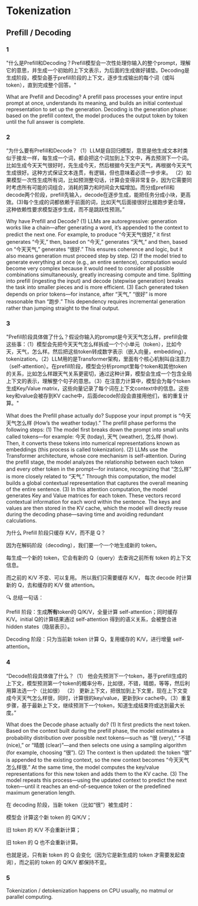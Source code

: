 # Tokenization

## Prefill / Decoding

### 1

"什么是Prefill和Decoding？Prefill模型会一次性处理你输入的整个prompt，理解它的意思，并生成一个初始的上下文表示，为后面的生成做好铺垫。Decoding是生成阶段，模型会基于prefill阶段的上下文，逐步生成输出的每个词（或叫token），直到完成整个回答。"

What are Prefill and Decoding? A prefill pass processes your entire input prompt at once, understands its meaning, and builds an initial contextual representation to set up the generation. Decoding is the generation phase: based on the prefill context, the model produces the output token by token until the full answer is complete.

### 2

“为什么要有Prefill和Decode？（1）LLM是自回归模型，意思是他生成文本时类似于接龙一样，每生成一个词，都会把这个词加到上下文中，再去预测下一个词。比如生成今天天气很好时，先生成今天，然后根据今天生产天气，再根据今天天气生成很好。这种方式保证文本连贯，有逻辑，但也意味着必须一步步来。 （2）如果模型一次性生成所有词，比如预测整句话，计算会变得非常复杂，因为它需要同时考虑所有可能的词组合，消耗的算力和时间会大幅增加。而分成prefill和decode两个阶段，prefill先输入，decode在逐步生成，能把任务分成小块，更高效。(3)每个生成的词都依赖于前面的词，比如天气后面接很好比接跑步更合理，这种依赖性要求模型逐步生成，而不是跳跃性预测。”

Why have Prefill and Decode? (1) LLMs are autoregressive: generation works like a chain—after generating a word, it’s appended to the context to predict the next one. For example, to produce “今天天气很好,” it first generates “今天,” then, based on “今天,” generates “天气,” and then, based on “今天天气,” generates “很好.” This ensures coherence and logic, but it also means generation must proceed step by step. (2) If the model tried to generate everything at once (e.g., an entire sentence), computation would become very complex because it would need to consider all possible combinations simultaneously, greatly increasing compute and time. Splitting into prefill (ingesting the input) and decode (stepwise generation) breaks the task into smaller pieces and is more efficient. (3) Each generated token depends on prior tokens—for instance, after “天气,” “很好” is more reasonable than “跑步.” This dependency requires incremental generation rather than jumping straight to the final output.

### 3

"Prefill阶段具体做了什么？假设你输入的prompt是今天天气怎么样，prefill会做这些事：（1）模型会先把今天天气怎么样拆成一个个小单元（token），比如今天，天气，怎么样。然后把这些token转成数字表示（嵌入向量，embedding），tokenization。（2）LLM用的是Transformer架构，里面有个核心机制叫自注意力（self-attention）。在prefill阶段，模型会分析prompt里每个token和其他token的关系，比如怎么样跟天气关系更密切，通过这种计算，模型会生成一个包含全局上下文的表示，理解整个句子的意思。（3）在注意力计算中，模型会为每个token生成Key/Value matrix，这些向量记录了每个词在上下文context中的信息。这些key和value会被存到KV cache中，后面decode阶段会直接用他们，省的重复计算。"

What does the Prefill phase actually do?
Suppose your input prompt is “今天天气怎么样 (How’s the weather today).” The prefill phase performs the following steps:
(1) The model first breaks down the prompt into small units called tokens—for example: 今天 (today), 天气 (weather), 怎么样 (how). Then, it converts these tokens into numerical representations known as embeddings (this process is called tokenization).
(2) LLMs use the Transformer architecture, whose core mechanism is self-attention. During the prefill stage, the model analyzes the relationship between each token and every other token in the prompt—for instance, recognizing that “怎么样” is more closely related to “天气.” Through this computation, the model builds a global contextual representation that captures the overall meaning of the entire sentence.
(3) In this attention computation, the model generates Key and Value matrices for each token. These vectors record contextual information for each word within the sentence. The keys and values are then stored in the KV cache, which the model will directly reuse during the decoding phase—saving time and avoiding redundant calculations.

为什么 Prefill 阶段只缓存 K/V，而不是 Q？

因为在解码阶段（decoding），我们要一个一个地生成新的 token。

每生成一个新的 token，它会有新的 Q（query）去查询之前所有 token 的上下文信息。

而之前的 K/V 不变、可以复用。
所以我们只需要缓存 K/V，
每次 decode 时计算新的 Q，去和缓存的 K/V 做 attention。

🔍 总结一句话：

Prefill 阶段：生成**所有**token的 Q/K/V，全量计算 self-attention；同时缓存 K/V。initial Q的计算结果通过 self-attention 得到的语义关系，会被整合进 hidden states（隐层表示）。

Decoding 阶段：只为当前新 token 计算 Q，复用缓存的 K/V，进行增量 self-attention。

### 4

“Decode阶段具体做了什么？（1） 他会先预测下一个token，基于prefill生成的上下文，模型预测第一个token的概率分布，比如很，不错，晴朗，等等，然后利用算法选一个（比如很） （2） 更新上下文，把很加到上下文里，现在上下文变成今天天气怎么样很，同时，计算很的key/value，更新到kv cache中。（3）重复步骤，基于最新上下文，继续预测下一个token，知道生成结束符或达到最大长度。”

What does the Decode phase actually do?
(1) It first predicts the next token. Based on the context built during the prefill phase, the model estimates a probability distribution over possible next tokens—such as “很 (very),” “不错 (nice),” or “晴朗 (clear)”—and then selects one using a sampling algorithm (for example, choosing “很”).
(2) The context is then updated: the token “很” is appended to the existing context, so the new context becomes “今天天气怎么样很.” At the same time, the model computes the key/value representations for this new token and adds them to the KV cache.
(3) The model repeats this process—using the updated context to predict the next token—until it reaches an end-of-sequence token or the predefined maximum generation length.

在 decoding 阶段，当新 token（比如“很”）被生成时：

模型会 计算这个新 token 的 Q/K/V；

旧 token 的 K/V 不会重新计算；

旧 token 的 Q 也不会重新计算。

也就是说，只有新 token 的 Q 会变化（因为它是新生成的 token 才需要发起查询），而之前的 token 的 Q/K/V 都保持不变。

### 5

Tokenization / detokenization happens on CPU usually, no matmul or parallel computing.
